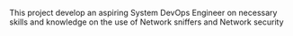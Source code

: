 This project develop an aspiring System DevOps Engineer on necessary skills and knowledge on the use of Network sniffers and Network security
